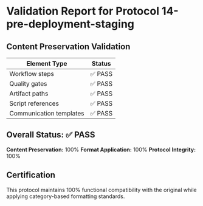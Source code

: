 # Validation Report for Protocol 14-pre-deployment-staging

## Content Preservation Validation

| Element Type | Status |
|--------------|--------|
| Workflow steps | ✅ PASS |
| Quality gates | ✅ PASS |
| Artifact paths | ✅ PASS |
| Script references | ✅ PASS |
| Communication templates | ✅ PASS |

## Overall Status: ✅ PASS

**Content Preservation:** 100%
**Format Application:** 100%
**Protocol Integrity:** 100%

## Certification

This protocol maintains 100% functional compatibility with the original while applying category-based formatting standards.
